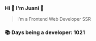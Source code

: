 ### Hi 👋 I&#39;m Juani 🦁

> I&#39;m a Frontend Web Developer SSR

### 📚 Days being a developer: 1021
